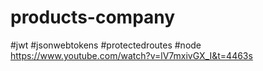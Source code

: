 # products-company
#jwt #jsonwebtokens #protectedroutes #node
https://www.youtube.com/watch?v=lV7mxivGX_I&t=4463s
